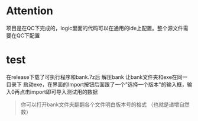 # Attention
项目是在QC下完成的，logic里面的代码可以在通用的ide上配置。整个源文件需要在QC下配置
# test
在release下载了可执行程序和bank.7z后 解压bank
让bank文件夹和exe在同一目录下
启动exe，在界面的Import按钮后面跟了一个"选择一个版本"的输入框，输入0再点击import即可导入测试用的数据
> 你可以打开bank文件夹翻翻各个文件明白版本号的格式 （也就是递增自然数）
